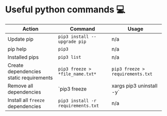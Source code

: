 # Useful python commands 💻

|Action|Command|Usage|
|---|---|---|
|Update pip|`pip3 install --upgrade pip`|n/a|
|pip help|`pip3`|n/a|
|Installed pips|`pip3 list`|n/a|
|Create dependencies static requirements|`pip3 freeze > *file_name.txt*`|`pip3 freeze > requirements.txt`|
|Remove all dependencies|`pip3 freeze | xargs pip3 uninstall -y`|n/a|
|Install all `freeze` dependencies|`pip3 install -r requirements.txt`|n/a|
